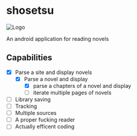 # shosetsu
![Logo](https://imgur.com/a/LOzMiTE)

An android application for reading novels

## Capabilities
- [x] Parse a site and display novels
  - [x] Parse a novel and display
    - [x] parse a chapters of a novel and display
    - [ ] iterate multiple pages of novels
- [ ] Library saving
- [ ] Tracking
- [ ] Multiple sources
- [ ] A proper fucking reader
- [ ] Actually efficent coding
